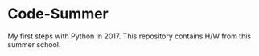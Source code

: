 # Code-Summer

My first steps with Python in 2017. This repository contains H/W from this summer school.
